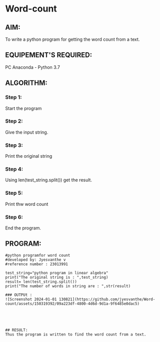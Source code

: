 # Word-count
## AIM:
To write a python program for getting the word count from a text.
## EQUIPEMENT'S REQUIRED: 
PC
Anaconda - Python 3.7
## ALGORITHM: 
### Step 1:
Start the program
### Step 2: 
 Give the input string.
### Step 3: 
Print the original string
### Step 4:  
Using len(test_string.split()) get the result.
### Step 5: 
Print thw word count
### Step 6: 
End the program.
## PROGRAM:
```
#python programfor word count
#developed by: Jyesvanthe v
#reference number : 23013991

test_string="python program in linear algebra"
print("The original string is : ",test_string)
result= len(test_string.split())
print("The number of words in string are : ",str(result)

### OUTPUt :
![Screenshot 2024-01-01 130821](https://github.com/jyesvanthe/Word-count/assets/150319392/09a223df-4800-4d6d-9d1a-9f6485e0dac5)





## RESULT:
Thus the program is written to find the word count from a text.
